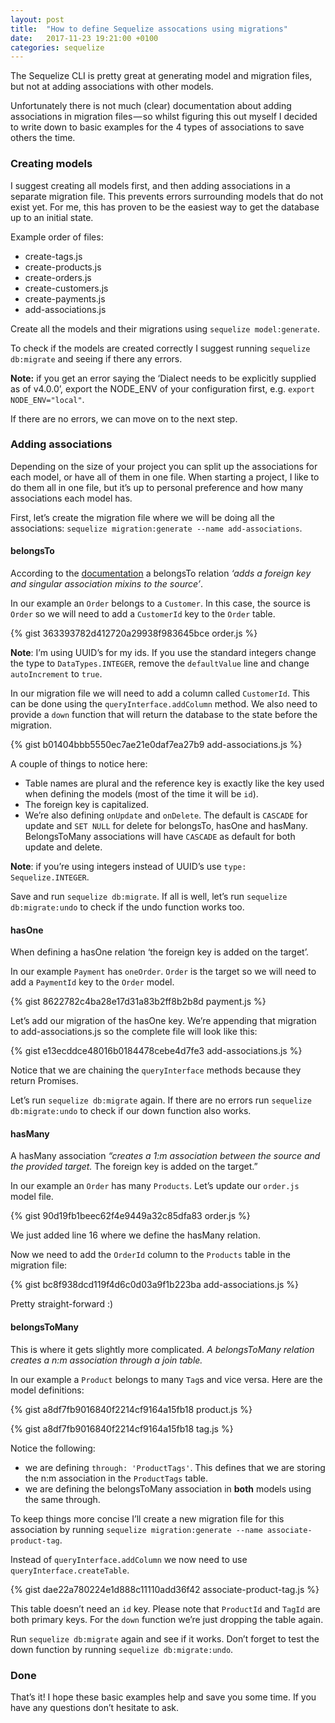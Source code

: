 ```yaml
---
layout: post
title:  "How to define Sequelize assocations using migrations"
date:   2017-11-23 19:21:00 +0100
categories: sequelize
---
```

The Sequelize CLI is pretty great at generating model and migration files, but not at adding associations with other models.

Unfortunately there is not much (clear) documentation about adding associations in migration files — so whilst figuring this out myself I decided to write down to basic examples for the 4 types of associations to save others the time.

### Creating models
I suggest creating all models first, and then adding associations in a separate migration file. This prevents errors surrounding models that do not exist yet. For me, this has proven to be the easiest way to get the database up to an initial state.

Example order of files:

- create-tags.js
- create-products.js
- create-orders.js
- create-customers.js
- create-payments.js
- add-associations.js

Create all the models and their migrations using `sequelize model:generate`.

To check if the models are created correctly I suggest running `sequelize db:migrate` and seeing if there any errors.

**Note:** if you get an error saying the ‘Dialect needs to be explicitly supplied as of v4.0.0’, export the NODE_ENV of your configuration first, e.g. `export NODE_ENV="local"`.

If there are no errors, we can move on to the next step.

### Adding associations
Depending on the size of your project you can split up the associations for each model, or have all of them in one file. When starting a project, I like to do them all in one file, but it’s up to personal preference and how many associations each model has.

First, let’s create the migration file where we will be doing all the associations: `sequelize migration:generate --name add-associations`.

#### belongsTo
According to the [documentation](https://sequelize.readthedocs.io/en/latest/api/associations/) a belongsTo relation *‘adds a foreign key and singular association mixins to the source’*.

In our example an `Order` belongs to a `Customer`. In this case, the source is `Order` so we will need to add a `CustomerId` key to the `Order` table.

{% gist 363393782d412720a29938f983645bce order.js %}

**Note**: I’m using UUID’s for my ids. If you use the standard integers change the type to `DataTypes.INTEGER`, remove the `defaultValue` line and change `autoIncrement` to `true`.

In our migration file we will need to add a column called `CustomerId`. This can be done using the `queryInterface.addColumn` method. We also need to provide a `down` function that will return the database to the state before the migration.

{% gist b01404bbb5550ec7ae21e0daf7ea27b9 add-associations.js %}

A couple of things to notice here:

- Table names are plural and the reference key is exactly like the key used when defining the models (most of the time it will be `id`).
- The foreign key is capitalized.
- We’re also defining `onUpdate` and `onDelete`. The default is `CASCADE` for update and `SET NULL` for delete for belongsTo, hasOne and hasMany. BelongsToMany associations will have `CASCADE` as default for both update and delete.

**Note**: if you’re using integers instead of UUID’s use `type: Sequelize.INTEGER`.

Save and run `sequelize db:migrate`. If all is well, let’s run `sequelize db:migrate:undo` to check if the undo function works too.

#### hasOne
When defining a hasOne relation ‘the foreign key is added on the target’.

In our example `Payment` has `oneOrder`. `Order` is the target so we will need to add a `PaymentId` key to the `Order` model.

{% gist 8622782c4ba28e17d31a83b2ff8b2b8d payment.js %}

Let’s add our migration of the hasOne key. We’re appending that migration to add-associations.js so the complete file will look like this:

{% gist e13ecddce48016b0184478cebe4d7fe3 add-associations.js %}

Notice that we are chaining the `queryInterface` methods because they return Promises.

Let’s run `sequelize db:migrate` again. If there are no errors run `sequelize db:migrate:undo` to check if our down function also works.

#### hasMany
A hasMany association *“creates a 1:m association between the source and the provided target.* The foreign key is added on the target.”

In our example an `Order` has many `Products`. Let’s update our `order.js` model file.

{% gist 90d19fb1beec62f4e9449a32c85dfa83 order.js %}

We just added line 16 where we define the hasMany relation.

Now we need to add the `OrderId` column to the `Products` table in the migration file:

{% gist bc8f938dcd119f4d6c0d03a9f1b223ba add-associations.js %}

Pretty straight-forward :)

#### belongsToMany
This is where it gets slightly more complicated. *A belongsToMany relation creates a n:m association through a join table.*

In our example a `Product` belongs to many `Tag`s and vice versa. Here are the model definitions:

{% gist a8df7fb9016840f2214cf9164a15fb18 product.js %}

{% gist a8df7fb9016840f2214cf9164a15fb18 tag.js %}

Notice the following:

- we are defining `through: 'ProductTags'`. This defines that we are storing the n:m association in the `ProductTags` table.
- we are defining the belongsToMany association in **both** models using the same through.

To keep things more concise I’ll create a new migration file for this association by running `sequelize migration:generate --name associate-product-tag`.

Instead of `queryInterface.addColumn` we now need to use `queryInterface.createTable`.

{% gist dae22a780224e1d888c11110add36f42 associate-product-tag.js %}

This table doesn’t need an `id` key. Please note that `ProductId` and `TagId` are both primary keys. For the `down` function we’re just dropping the table again.

Run `sequelize db:migrate` again and see if it works. Don’t forget to test the down function by running `sequelize db:migrate:undo`.

### Done
That’s it! I hope these basic examples help and save you some time. If you have any questions don’t hesitate to ask.

